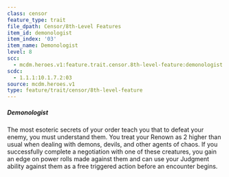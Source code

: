 ```yaml
---
class: censor
feature_type: trait
file_dpath: Censor/8th-Level Features
item_id: demonologist
item_index: '03'
item_name: Demonologist
level: 8
scc:
  - mcdm.heroes.v1:feature.trait.censor.8th-level-feature:demonologist
scdc:
  - 1.1.1:10.1.7.2:03
source: mcdm.heroes.v1
type: feature/trait/censor/8th-level-feature
---
```


##### Demonologist

The most esoteric secrets of your order teach you that to defeat your enemy, you must understand them. You treat your Renown as 2 higher than usual when dealing with demons, devils, and other agents of chaos. If you successfully complete a negotiation with one of these creatures, you gain an edge on power rolls made against them and can use your Judgment ability against them as a free triggered action before an encounter begins.
